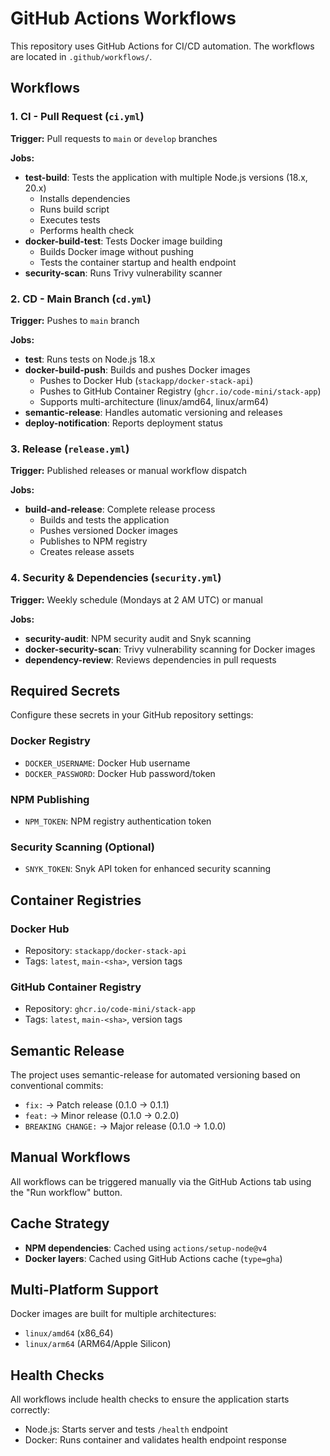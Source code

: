 # GitHub Actions Workflows

This repository uses GitHub Actions for CI/CD automation. The workflows are located in `.github/workflows/`.

## Workflows

### 1. CI - Pull Request (`ci.yml`)
**Trigger:** Pull requests to `main` or `develop` branches

**Jobs:**
- **test-build**: Tests the application with multiple Node.js versions (18.x, 20.x)
  - Installs dependencies
  - Runs build script
  - Executes tests
  - Performs health check
- **docker-build-test**: Tests Docker image building
  - Builds Docker image without pushing
  - Tests the container startup and health endpoint
- **security-scan**: Runs Trivy vulnerability scanner

### 2. CD - Main Branch (`cd.yml`)
**Trigger:** Pushes to `main` branch

**Jobs:**
- **test**: Runs tests on Node.js 18.x
- **docker-build-push**: Builds and pushes Docker images
  - Pushes to Docker Hub (`stackapp/docker-stack-api`)
  - Pushes to GitHub Container Registry (`ghcr.io/code-mini/stack-app`)
  - Supports multi-architecture (linux/amd64, linux/arm64)
- **semantic-release**: Handles automatic versioning and releases
- **deploy-notification**: Reports deployment status

### 3. Release (`release.yml`)
**Trigger:** Published releases or manual workflow dispatch

**Jobs:**
- **build-and-release**: Complete release process
  - Builds and tests the application
  - Pushes versioned Docker images
  - Publishes to NPM registry
  - Creates release assets

### 4. Security & Dependencies (`security.yml`)
**Trigger:** Weekly schedule (Mondays at 2 AM UTC) or manual

**Jobs:**
- **security-audit**: NPM security audit and Snyk scanning
- **docker-security-scan**: Trivy vulnerability scanning for Docker images
- **dependency-review**: Reviews dependencies in pull requests

## Required Secrets

Configure these secrets in your GitHub repository settings:

### Docker Registry
- `DOCKER_USERNAME`: Docker Hub username
- `DOCKER_PASSWORD`: Docker Hub password/token

### NPM Publishing
- `NPM_TOKEN`: NPM registry authentication token

### Security Scanning (Optional)
- `SNYK_TOKEN`: Snyk API token for enhanced security scanning

## Container Registries

### Docker Hub
- Repository: `stackapp/docker-stack-api`
- Tags: `latest`, `main-<sha>`, version tags

### GitHub Container Registry
- Repository: `ghcr.io/code-mini/stack-app`  
- Tags: `latest`, `main-<sha>`, version tags

## Semantic Release

The project uses semantic-release for automated versioning based on conventional commits:

- `fix:` → Patch release (0.1.0 → 0.1.1)
- `feat:` → Minor release (0.1.0 → 0.2.0)
- `BREAKING CHANGE:` → Major release (0.1.0 → 1.0.0)

## Manual Workflows

All workflows can be triggered manually via the GitHub Actions tab using the "Run workflow" button.

## Cache Strategy

- **NPM dependencies**: Cached using `actions/setup-node@v4`
- **Docker layers**: Cached using GitHub Actions cache (`type=gha`)

## Multi-Platform Support

Docker images are built for multiple architectures:
- `linux/amd64` (x86_64)
- `linux/arm64` (ARM64/Apple Silicon)

## Health Checks

All workflows include health checks to ensure the application starts correctly:
- Node.js: Starts server and tests `/health` endpoint
- Docker: Runs container and validates health endpoint response